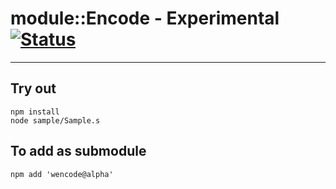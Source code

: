
# module::Encode - Experimental [![Status](https://github.com/Wandalen/wEncode/workflows/Test/badge.svg)](https://github.com/Wandalen/wEncode/actions?query=workflow%3ATest)

___

## Try out
```
npm install
node sample/Sample.s
```

## To add as submodule
```
npm add 'wencode@alpha'
```

